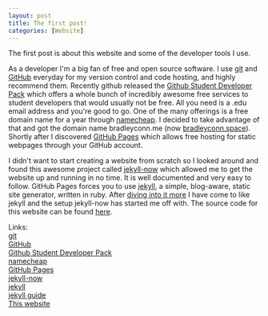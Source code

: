 ```yaml
---
layout: post
title: The first post!
categories: [Website]
---
```


The first post is about this website and some of the developer tools I use.

As a developer I'm a big fan of free and open source software. I use [git](https://git-scm.com/) and [GitHub](https://github.com/) everyday for my version control and code hosting, and highly recommend them. Recently github released the [Github Student Developer Pack](https://education.github.com/pack) which offers a whole bunch of incredibly awesome free services to student developers that would usually not be free. All you need is a .edu email address and you're good to go. One of
the many offerings is a free domain name for a year through [namecheap](https://www.namecheap.com/). I decided to take advantage of that and got the domain name bradleyconn.me (now [bradleyconn.space](http://bradleyconn.space)). Shortly after I discovered [GitHub Pages](https://pages.github.com/) which allows free hosting for static webpages through your GitHub account. 

I didn't want to start creating a website from scratch so I looked around and found this awesome project called [jekyll-now](https://github.com/barryclark/jekyll-now) which allowed me to get the website up and running in no time. It is well documented and very easy to follow. GitHub Pages forces you to use [jekyll](https://github.com/jekyll/jekyll), a simple, blog-aware, static site generator, written in ruby. After
[diving into it more](http://jekyllrb.com/) I have come to like jekyll and the setup jekyll-now has started me off with. The source code for this website can be found [here](https://github.com/BradleyConn/BradleyConn.github.io).

Links:  
[git](https://git-scm.com/)  
[GitHub](https://github.com/)  
[Github Student Developer Pack](https://education.github.com/pack)  
[namecheap](https://www.namecheap.com/)  
[GitHub Pages](https://pages.github.com/)  
[jekyll-now](https://github.com/barryclark/jekyll-now)  
[jekyll](https://github.com/jekyll/jekyll)  
[jekyll guide](http://jekyllrb.com/)  
[This website](https://github.com/BradleyConn/BradleyConn.github.io)
